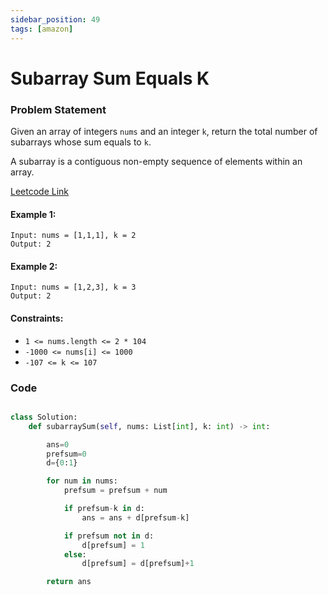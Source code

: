 ```yaml
---
sidebar_position: 49
tags: [amazon]
---
```


# Subarray Sum Equals K

### Problem Statement

Given an array of integers `nums` and an integer `k`, return the total number of subarrays whose sum equals to `k`.

A subarray is a contiguous non-empty sequence of elements within an array.

[Leetcode Link](https://leetcode.com/problems/subarray-sum-equals-k/)

#### Example 1:

```
Input: nums = [1,1,1], k = 2
Output: 2
```

#### Example 2:

```
Input: nums = [1,2,3], k = 3
Output: 2
```

#### Constraints:

- `1 <= nums.length <= 2 * 104`
- `-1000 <= nums[i] <= 1000`
- `-107 <= k <= 107`

### Code

```python title="Python Code"

class Solution:
	def subarraySum(self, nums: List[int], k: int) -> int:

		ans=0
		prefsum=0
		d={0:1}

		for num in nums:
			prefsum = prefsum + num

			if prefsum-k in d:
				ans = ans + d[prefsum-k]

			if prefsum not in d:
				d[prefsum] = 1
			else:
				d[prefsum] = d[prefsum]+1

		return ans
```
